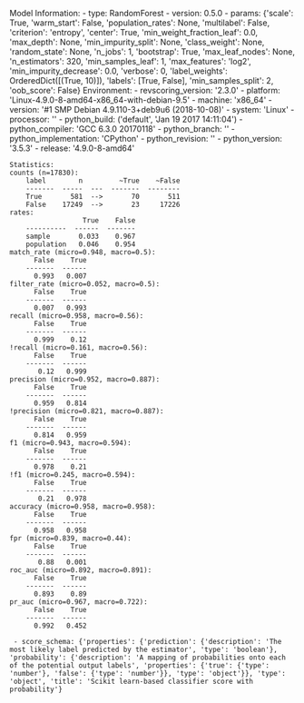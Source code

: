 Model Information:
	 - type: RandomForest
	 - version: 0.5.0
	 - params: {'scale': True, 'warm_start': False, 'population_rates': None, 'multilabel': False, 'criterion': 'entropy', 'center': True, 'min_weight_fraction_leaf': 0.0, 'max_depth': None, 'min_impurity_split': None, 'class_weight': None, 'random_state': None, 'n_jobs': 1, 'bootstrap': True, 'max_leaf_nodes': None, 'n_estimators': 320, 'min_samples_leaf': 1, 'max_features': 'log2', 'min_impurity_decrease': 0.0, 'verbose': 0, 'label_weights': OrderedDict([(True, 10)]), 'labels': [True, False], 'min_samples_split': 2, 'oob_score': False}
	Environment:
	 - revscoring_version: '2.3.0'
	 - platform: 'Linux-4.9.0-8-amd64-x86_64-with-debian-9.5'
	 - machine: 'x86_64'
	 - version: '#1 SMP Debian 4.9.110-3+deb9u6 (2018-10-08)'
	 - system: 'Linux'
	 - processor: ''
	 - python_build: ('default', 'Jan 19 2017 14:11:04')
	 - python_compiler: 'GCC 6.3.0 20170118'
	 - python_branch: ''
	 - python_implementation: 'CPython'
	 - python_revision: ''
	 - python_version: '3.5.3'
	 - release: '4.9.0-8-amd64'
	
	Statistics:
	counts (n=17830):
		label        n         ~True    ~False
		-------  -----  ---  -------  --------
		True       581  -->       70       511
		False    17249  -->       23     17226
	rates:
		              True    False
		----------  ------  -------
		sample       0.033    0.967
		population   0.046    0.954
	match_rate (micro=0.948, macro=0.5):
		  False    True
		-------  ------
		  0.993   0.007
	filter_rate (micro=0.052, macro=0.5):
		  False    True
		-------  ------
		  0.007   0.993
	recall (micro=0.958, macro=0.56):
		  False    True
		-------  ------
		  0.999    0.12
	!recall (micro=0.161, macro=0.56):
		  False    True
		-------  ------
		   0.12   0.999
	precision (micro=0.952, macro=0.887):
		  False    True
		-------  ------
		  0.959   0.814
	!precision (micro=0.821, macro=0.887):
		  False    True
		-------  ------
		  0.814   0.959
	f1 (micro=0.943, macro=0.594):
		  False    True
		-------  ------
		  0.978    0.21
	!f1 (micro=0.245, macro=0.594):
		  False    True
		-------  ------
		   0.21   0.978
	accuracy (micro=0.958, macro=0.958):
		  False    True
		-------  ------
		  0.958   0.958
	fpr (micro=0.839, macro=0.44):
		  False    True
		-------  ------
		   0.88   0.001
	roc_auc (micro=0.892, macro=0.891):
		  False    True
		-------  ------
		  0.893    0.89
	pr_auc (micro=0.967, macro=0.722):
		  False    True
		-------  ------
		  0.992   0.452
	
	 - score_schema: {'properties': {'prediction': {'description': 'The most likely label predicted by the estimator', 'type': 'boolean'}, 'probability': {'description': 'A mapping of probabilities onto each of the potential output labels', 'properties': {'true': {'type': 'number'}, 'false': {'type': 'number'}}, 'type': 'object'}}, 'type': 'object', 'title': 'Scikit learn-based classifier score with probability'}

